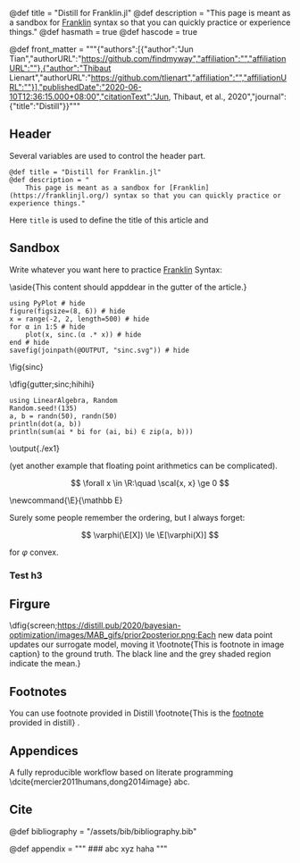 @def title = "Distill for Franklin.jl"
@def description = "This page is meant as a sandbox for [Franklin](https://franklinjl.org/) syntax so that you can quickly practice or experience things."
@def hasmath = true
@def hascode = true

@def front_matter = """{"authors":[{"author":"Jun Tian","authorURL":"https://github.com/findmyway","affiliation":"","affiliationURL":""},{"author":"Thibaut Lienart","authorURL":"https://github.com/tlienart","affiliation":"","affiliationURL":""}],"publishedDate":"2020-06-10T12:36:15.000+08:00","citationText":"Jun, Thibaut, et al., 2020","journal":{"title":"Distill"}}"""

<!-- @def is_enable_toc = false -->

## Header

Several variables are used to control the header part.

```
@def title = "Distill for Franklin.jl"
@def description = "
    This page is meant as a sandbox for [Franklin](https://franklinjl.org/) syntax so that you can quickly practice or experience things."
```

Here `title` is used to define the title of this article and 

## Sandbox

Write whatever you want here to practice [Franklin](https://franklinjl.org/) Syntax:

\aside{This content should appddear in the gutter of the article.}

```julia:pyplot1
using PyPlot # hide
figure(figsize=(8, 6)) # hide
x = range(-2, 2, length=500) # hide
for α in 1:5 # hide
    plot(x, sinc.(α .* x)) # hide
end # hide
savefig(joinpath(@OUTPUT, "sinc.svg")) # hide
```

\fig{sinc}

\dfig{gutter;sinc;hihihi}

```julia:./ex1
using LinearAlgebra, Random
Random.seed!(135)
a, b = randn(50), randn(50)
println(dot(a, b))
println(sum(ai * bi for (ai, bi) ∈ zip(a, b)))
```

\output{./ex1}

(yet another example that floating point arithmetics can be complicated).

$$ \forall x \in \R:\quad \scal{x, x} \ge 0 $$

\newcommand{\E}{\mathbb E}

Surely some people remember the ordering, but I always forget:

$$ \varphi(\E[X]) \le \E[\varphi(X)] $$

for $\varphi$ convex.

### Test h3

## Firgure

\dfig{screen;https://distill.pub/2020/bayesian-optimization/images/MAB_gifs/prior2posterior.png;Each new data point updates our surrogate model, moving it \footnote{This is footnote in image caption} to the ground truth. The black line and the grey shaded region indicate the mean.}

## Footnotes

You can use footnote provided in Distill \footnote{This is the [footnote]() provided in distill} .

## Appendices

A fully reproducible workflow based on literate programming \dcite{mercier2011humans,dong2014image} abc.

## Cite

@def bibliography = "/assets/bib/bibliography.bib"

@def appendix = """
    ### abc xyz
    haha
    """
